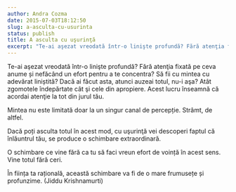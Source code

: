 ```yaml
---
author: Andra Cozma
date: 2015-07-03T18:12:50
slug: a-asculta-cu-usurinta
status: publish
title: A asculta cu uşurinţă
excerpt: "Te-ai aşezat vreodată într-o linişte profundă? Fără atenţia fixată pe ceva anume și nefăcând un efort pentru a te concentra?  "
---
```

Te-ai aşezat vreodată într-o linişte profundă? Fără atenţia fixată pe ceva anume și nefăcând un efort pentru a te concentra? Să fii cu mintea cu adevărat liniștită? Dacă ai făcut asta, atunci auzeai totul, nu-i aşa? Atât zgomotele îndepărtate cât şi cele din apropiere. Acest lucru înseamnă că acordai atenţie la tot din jurul tău.

Mintea nu este limitată doar la un singur canal de percepție. Strâmt, de altfel.

Dacă poți asculta totul în acest mod, cu uşurinţă vei descoperi faptul că înlăuntrul tău, se produce o schimbare extraordinară.

O schimbare ce vine fără ca tu să faci vreun efort de voință în acest sens. Vine totul fără ceri.

În ființa ta rațională, această schimbare va fi de o mare frumusețe și profunzime. (Jiddu Krishnamurti)
    